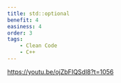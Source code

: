 ```yaml
---
title: std::optional
benefit: 4
easiness: 4
order: 3
tags:
    - Clean Code
    - C++
---
```


https://youtu.be/ojZbFIQSdl8?t=1056